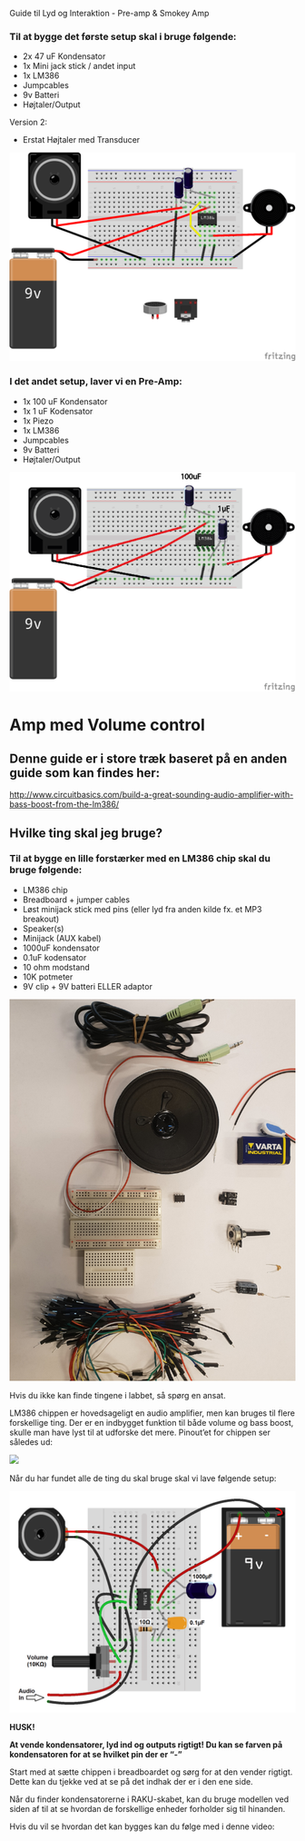 
Guide til Lyd og Interaktion - Pre-amp & Smokey Amp

### Til at bygge det første setup skal i bruge følgende:
* 2x 47 uF Kondensator
* 1x Mini jack stick / andet input
* 1x LM386
* Jumpcables
* 9v Batteri
* Højtaler/Output

Version 2:
* Erstat Højtaler med Transducer

![](https://github.com/DDlabAU/LM386-Forstaerker-Chip/blob/master/Billeder/SmokeyAmp_bb.png)



### I det andet setup, laver vi en Pre-Amp:
* 1x 100 uF Kondensator
* 1x 1 uF Kodensator
* 1x Piezo
* 1x LM386
* Jumpcables
* 9v Batteri
* Højtaler/Output

![](https://github.com/DDlabAU/LM386-Forstaerker-Chip/blob/master/Billeder/preampsetup.png)




# Amp med Volume control
## Denne guide er i store træk baseret på en anden guide som kan findes her:
http://www.circuitbasics.com/build-a-great-sounding-audio-amplifier-with-bass-boost-from-the-lm386/


## Hvilke ting skal jeg bruge?

### Til at bygge en lille forstærker med en LM386 chip skal du bruge følgende:
* LM386 chip
* Breadboard + jumper cables
* Løst minijack stick med pins (eller lyd fra anden kilde fx. et MP3 breakout)
* Speaker(s)
* Minijack (AUX kabel)
* 1000uF kondensator
* 0.1uF kodensator
* 10 ohm modstand
* 10K potmeter
* 9V clip + 9V batteri ELLER adaptor

![](https://github.com/DDlabAU/LM386-Forstaerker-Chip/blob/master/Billeder/20181109_142224.jpg)


Hvis du ikke kan finde tingene i labbet, så spørg en ansat.

LM386 chippen er hovedsageligt en audio amplifier, men kan bruges til flere forskellige ting.
Der er en indbygget funktion til både volume og bass boost, skulle man have lyst til at udforske det mere.
Pinout’et for chippen ser således ud:

![](https://github.com/DDlabAU/LM386-Forstaerker-Chip/blob/master/Billeder/Sk%C3%A6rmbillede%202018-11-09%20kl.%2014.36.53.png)

Når du har fundet alle de ting du skal bruge skal vi lave følgende setup:


![](https://github.com/DDlabAU/LM386-Forstaerker-Chip/blob/master/Billeder/LM386-Audio-Amplifier-Minimal-With-Star-Ground-NEW-NEW-1024x792.png)




**HUSK!**

**At vende kondensatorer, lyd ind og outputs rigtigt!
Du kan se farven på kondensatoren for at se hvilket pin der er “-”**

Start med at sætte chippen i breadboardet og sørg for at den vender rigtigt.
Dette kan du tjekke ved at se på det indhak der er i den ene side.

Når du finder kondensatorerne i RAKU-skabet, kan du bruge modellen ved siden af
til at se hvordan de forskellige enheder forholder sig til hinanden.


Hvis du vil se hvordan det kan bygges kan du følge med i denne video:

